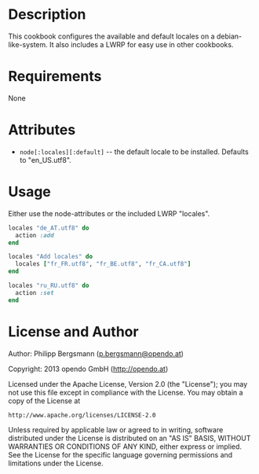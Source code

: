 Description
===========

This cookbook configures the available and default locales on a debian-like-system.
It also includes a LWRP for easy use in other cookbooks.

Requirements
============

None

Attributes
==========

* `node[:locales][:default]` -- the default locale to be installed. Defaults to "en_US.utf8".

Usage
=====

Either use the node-attributes or the included LWRP "locales".

```ruby
locales "de_AT.utf8" do
  action :add
end
```

```ruby
locales "Add locales" do
  locales ["fr_FR.utf8", "fr_BE.utf8", "fr_CA.utf8"]
end
```

```ruby
locales "ru_RU.utf8" do
  action :set
end
```

License and Author
==================

Author: Philipp Bergsmann (<p.bergsmann@opendo.at>)

Copyright: 2013 opendo GmbH (http://opendo.at)

Licensed under the Apache License, Version 2.0 (the "License");
you may not use this file except in compliance with the License.
You may obtain a copy of the License at

    http://www.apache.org/licenses/LICENSE-2.0

Unless required by applicable law or agreed to in writing, software
distributed under the License is distributed on an "AS IS" BASIS,
WITHOUT WARRANTIES OR CONDITIONS OF ANY KIND, either express or implied.
See the License for the specific language governing permissions and
limitations under the License.
